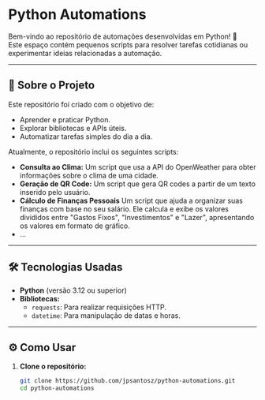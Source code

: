# Python Automations

Bem-vindo ao repositório de automações desenvolvidas em Python! 🚀  
Este espaço contém pequenos scripts para resolver tarefas cotidianas ou experimentar ideias relacionadas a automação.

---

## 📜 **Sobre o Projeto**
Este repositório foi criado com o objetivo de:
- Aprender e praticar Python.
- Explorar bibliotecas e APIs úteis.
- Automatizar tarefas simples do dia a dia.

Atualmente, o repositório inclui os seguintes scripts:
- **Consulta ao Clima:** Um script que usa a API do OpenWeather para obter informações sobre o clima de uma cidade.
- **Geração de QR Code:** Um script que gera QR codes a partir de um texto inserido pelo usuário. 
- **Cálculo de Finanças Pessoais** Um script que ajuda a organizar suas finanças com base no seu salário. Ele calcula e exibe os valores divididos entre "Gastos Fixos", "Investimentos" e "Lazer", apresentando os valores em formato de gráfico.
- ...

---

## 🛠️ **Tecnologias Usadas**
- **Python** (versão 3.12 ou superior)
- **Bibliotecas:** 
  - `requests`: Para realizar requisições HTTP.
  - `datetime`: Para manipulação de datas e horas.

---

## ⚙️ **Como Usar**
1. **Clone o repositório:**
   ```bash
   git clone https://github.com/jpsantosz/python-automations.git
   cd python-automations
